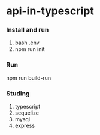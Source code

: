 # api-in-typescript

### Install and run
1. bash .env
2. npm run init

### Run
npm run build-run

### Studing
1. typescript
2. sequelize
3. mysql
4. express
